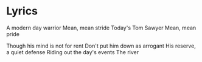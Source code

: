 # Lyrics

A modern day warrior
Mean, mean stride
Today's Tom Sawyer
Mean, mean pride

Though his mind is not for rent
Don't put him down as arrogant
His reserve, a quiet defense
Riding out the day's events
The river
